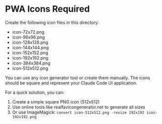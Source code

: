 # PWA Icons Required

Create the following icon files in this directory:

- icon-72x72.png
- icon-96x96.png
- icon-128x128.png
- icon-144x144.png
- icon-152x152.png
- icon-192x192.png
- icon-384x384.png
- icon-512x512.png

You can use any icon generator tool or create them manually. The icons should be square and represent your Claude Code UI application.

For a quick solution, you can:

1. Create a simple square PNG icon (512x512)
2. Use online tools like realfavicongenerator.net to generate all sizes
3. Or use ImageMagick: `convert icon-512x512.png -resize 192x192 icon-192x192.png`
